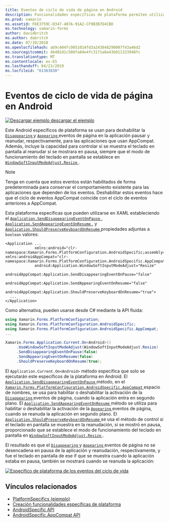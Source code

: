 ```yaml
---
title: Eventos de ciclo de vida de página en Android
description: Funcionalidades específicas de plataforma permiten utilizar la funcionalidad que solo está disponible en una plataforma concreta, sin necesidad de implementar los representadores personalizados o los efectos. Este artículo explica cómo consumir el Android específicos de la plataforma deshabilita el Disappearing y eventos de la página de aparición en la aplicación, pausar y reanudación, respectivamente.
ms.prod: xamarin
ms.assetid: F6E3759C-D347-407A-91A2-CF9B3B7D4CBD
ms.technology: xamarin-forms
author: davidbritch
ms.author: dabritch
ms.date: 07/10/2018
ms.openlocfilehash: ab9c404fc9051014fd3a243848290087f43a46d2
ms.sourcegitcommit: 4b402d1c508fa84e4fc3171a6e43b811323948fc
ms.translationtype: MT
ms.contentlocale: es-ES
ms.lasthandoff: 04/23/2019
ms.locfileid: "61363830"
---
```

# <a name="page-lifecycle-events-on-android"></a>Eventos de ciclo de vida de página en Android

[![Descargar ejemplo](~/media/shared/download.png) descargar el ejemplo](https://developer.xamarin.com/samples/xamarin-forms/userinterface/platformspecifics/)

Este Android específicos de plataforma se usan para deshabilitar la [ `Disappearing` ](xref:Xamarin.Forms.Page.Appearing) y [ `Appearing` ](xref:Xamarin.Forms.Page.Appearing) eventos de página en la aplicación pausar y reanudar, respectivamente, para las aplicaciones que usan AppCompat. Además, incluye la capacidad para controlar si se muestra el teclado en pantalla al reanudar si se mostrara en pausa, siempre que el modo de funcionamiento del teclado en pantalla se establece en [ `WindowSoftInputModeAdjust.Resize` ](xref:Xamarin.Forms.PlatformConfiguration.AndroidSpecific.WindowSoftInputModeAdjust.Resize).

> [!NOTE]
> Tenga en cuenta que estos eventos están habilitados de forma predeterminada para conservar el comportamiento existente para las aplicaciones que dependen de los eventos. Deshabilitar estos eventos hace que el ciclo de eventos AppCompat coincide con el ciclo de eventos anteriores a AppCompat.

Esta plataforma específicas que pueden utilizarse en XAML estableciendo el [ `Application.SendDisappearingEventOnPause` ](xref:Xamarin.Forms.PlatformConfiguration.AndroidSpecific.AppCompat.Application.SendDisappearingEventOnPauseProperty), [ `Application.SendAppearingEventOnResume` ](xref:Xamarin.Forms.PlatformConfiguration.AndroidSpecific.AppCompat.Application.SendAppearingEventOnResumeProperty), y [ `Application.ShouldPreserveKeyboardOnResume` ](xref:Xamarin.Forms.PlatformConfiguration.AndroidSpecific.AppCompat.Application.ShouldPreserveKeyboardOnResumeProperty) propiedades adjuntas a `boolean` valores:

```xaml
<Application ...
             xmlns:android="clr-namespace:Xamarin.Forms.PlatformConfiguration.AndroidSpecific;assembly=Xamarin.Forms.Core"             xmlns:androidAppCompat="clr-namespace:Xamarin.Forms.PlatformConfiguration.AndroidSpecific.AppCompat;assembly=Xamarin.Forms.Core"
             android:Application.WindowSoftInputModeAdjust="Resize"
             androidAppCompat:Application.SendDisappearingEventOnPause="false"
             androidAppCompat:Application.SendAppearingEventOnResume="false"
             androidAppCompat:Application.ShouldPreserveKeyboardOnResume="true">
  ...
</Application>
```

Como alternativa, pueden usarse desde C# mediante la API fluida:

```csharp
using Xamarin.Forms.PlatformConfiguration;
using Xamarin.Forms.PlatformConfiguration.AndroidSpecific;
using Xamarin.Forms.PlatformConfiguration.AndroidSpecific.AppCompat;
...

Xamarin.Forms.Application.Current.On<Android>()
     .UseWindowSoftInputModeAdjust(WindowSoftInputModeAdjust.Resize)
     .SendDisappearingEventOnPause(false)
     .SendAppearingEventOnResume(false)
     .ShouldPreserveKeyboardOnResume(true);
```

El `Application.Current.On<Android>` método especifica que solo se ejecutarán este específicos de la plataforma en Android. El [ `Application.SendDisappearingEventOnPause` ](xref:Xamarin.Forms.PlatformConfiguration.AndroidSpecific.AppCompat.Application.SendDisappearingEventOnPause(Xamarin.Forms.IPlatformElementConfiguration{Xamarin.Forms.PlatformConfiguration.Android,Xamarin.Forms.Application},System.Boolean)) método, en el [ `Xamarin.Forms.PlatformConfiguration.AndroidSpecific.AppCompat` ](xref:Xamarin.Forms.PlatformConfiguration.AndroidSpecific.AppCompat) espacio de nombres, se usa para habilitar o deshabilitar la activación de la [ `Disappearing` ](xref:Xamarin.Forms.Page.Appearing) eventos de página, cuando la aplicación entra en segundo plano. El [ `Application.SendAppearingEventOnResume` ](xref:Xamarin.Forms.PlatformConfiguration.AndroidSpecific.AppCompat.Application.SendAppearingEventOnResume(Xamarin.Forms.IPlatformElementConfiguration{Xamarin.Forms.PlatformConfiguration.Android,Xamarin.Forms.Application},System.Boolean)) método se utiliza para habilitar o deshabilitar la activación de la [ `Appearing` ](xref:Xamarin.Forms.Page.Appearing) eventos de página, cuando se reanuda la aplicación en segundo plano. El [ `Application.ShouldPreserveKeyboardOnResume` ](xref:Xamarin.Forms.PlatformConfiguration.AndroidSpecific.AppCompat.Application.ShouldPreserveKeyboardOnResume(Xamarin.Forms.IPlatformElementConfiguration{Xamarin.Forms.PlatformConfiguration.Android,Xamarin.Forms.Application},System.Boolean)) se usa el método de control si el teclado en pantalla se muestra en la reanudación, si se mostró en pausa, proporcionado que se establece el modo de funcionamiento del teclado en pantalla en [ `WindowSoftInputModeAdjust.Resize` ](xref:Xamarin.Forms.PlatformConfiguration.AndroidSpecific.WindowSoftInputModeAdjust.Resize).

El resultado es que el [ `Disappearing` ](xref:Xamarin.Forms.Page.Appearing) y [ `Appearing` ](xref:Xamarin.Forms.Page.Appearing) eventos de página no se desencadena en pausa de la aplicación y reanudación, respectivamente, y fue el teclado en pantalla de ese if que se muestra cuando la aplicación estaba en pausa, también se mostrará cuando se reanuda la aplicación:

[![](page-lifecycle-events-images/keyboard-on-resume.png "Específico de plataforma de los eventos del ciclo de vida")](page-lifecycle-events-images/keyboard-on-resume-large.png#lightbox "específicos de plataforma de los eventos del ciclo de vida")

## <a name="related-links"></a>Vínculos relacionados

- [PlatformSpecifics (ejemplo)](https://developer.xamarin.com/samples/xamarin-forms/userinterface/platformspecifics/)
- [Creación funcionalidades específicas de plataforma](~/xamarin-forms/platform/platform-specifics/index.md#creating-platform-specifics)
- [AndroidSpecific API](xref:Xamarin.Forms.PlatformConfiguration.AndroidSpecific)
- [AndroidSpecific.AppCompat API](xref:Xamarin.Forms.PlatformConfiguration.AndroidSpecific.AppCompat)
